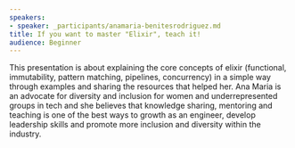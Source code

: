 ```yaml
---
speakers:
- speaker: _participants/anamaria-benitesrodriguez.md
title: If you want to master "Elixir", teach it!
audience: Beginner
---
```


This presentation is about explaining the core concepts of elixir (functional, immutability, pattern matching, pipelines, concurrency) in a simple way through examples and sharing the resources that helped her. Ana Maria is an advocate for diversity and inclusion for women and underrepresented groups in tech and she believes that knowledge sharing, mentoring and teaching is one of the best ways to growth as an engineer, develop leadership skills and promote more inclusion and diversity within the industry.
